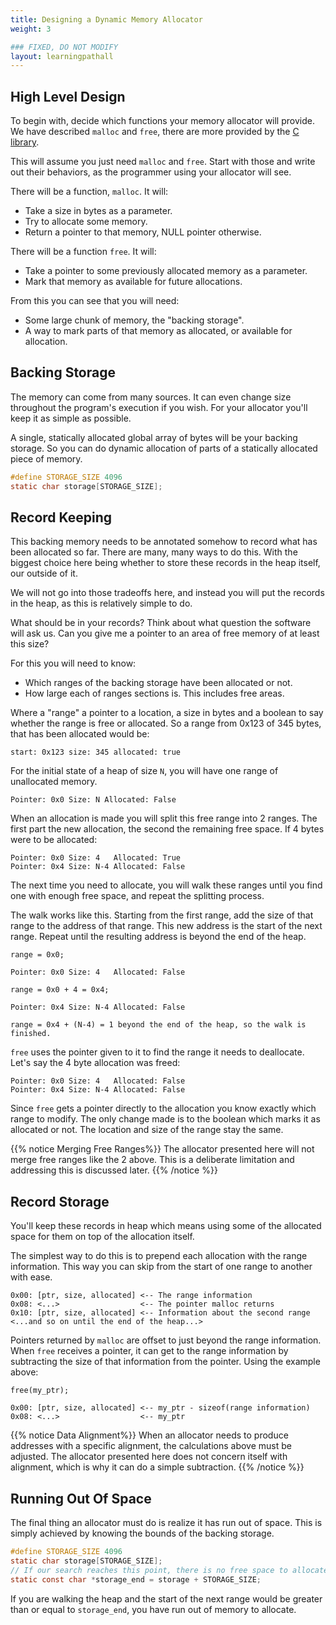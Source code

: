 ```yaml
---
title: Designing a Dynamic Memory Allocator
weight: 3

### FIXED, DO NOT MODIFY
layout: learningpathall
---
```


## High Level Design

To begin with, decide which functions your memory allocator will provide. We
have described `malloc` and `free`, there are more provided by the
[C library](https://en.cppreference.com/w/c/memory).

This will assume you just need `malloc` and `free`. Start with those and write
out their behaviors, as the programmer using your allocator will see.

There will be a function, `malloc`. It will:
* Take a size in bytes as a parameter.
* Try to allocate some memory.
* Return a pointer to that memory, NULL pointer otherwise.

There will be a function `free`. It will:
* Take a pointer to some previously allocated memory as a parameter.
* Mark that memory as available for future allocations.

From this you can see that you will need:
* Some large chunk of memory, the "backing storage".
* A way to mark parts of that memory as allocated, or available for allocation.

## Backing Storage

The memory can come from many sources. It can even change size throughout the
program's execution if you wish. For your allocator you'll keep it as simple
as possible.

A single, statically allocated global array of bytes will be your backing
storage. So you can do dynamic allocation of parts of a statically allocated
piece of memory.

```C
#define STORAGE_SIZE 4096
static char storage[STORAGE_SIZE];
```

## Record Keeping

This backing memory needs to be annotated somehow to record what has been
allocated so far. There are many, many ways to do this. With the biggest choice
here being whether to store these records in the heap itself, our outside of it.

We will not go into those tradeoffs here, and instead you will put the records
in the heap, as this is relatively simple to do.

What should be in your records? Think about what question the software will ask
us. Can you give me a pointer to an area of free memory of at least this size?

For this you will need to know:
* Which ranges of the backing storage have been allocated or not.
* How large each of ranges sections is. This includes free areas.

Where a "range" a pointer to a location, a size in bytes and a boolean to say
whether the range is free or allocated. So a range from 0x123 of 345 bytes,
that has been allocated would be:

```text
start: 0x123 size: 345 allocated: true
```

For the initial state of a heap of size `N`, you will have one range of
unallocated memory.

```text
Pointer: 0x0 Size: N Allocated: False
```

When an allocation is made you will split this free range into 2 ranges. The
first part the new allocation, the second the remaining free space. If 4 bytes
were to be allocated:

```text
Pointer: 0x0 Size: 4   Allocated: True
Pointer: 0x4 Size: N-4 Allocated: False
```

The next time you need to allocate, you will walk these ranges until you find
one with enough free space, and repeat the splitting process.

The walk works like this. Starting from the first range, add the size of that
range to the address of that range. This new address is the start of the next
range. Repeat until the resulting address is beyond the end of the heap.

```text
range = 0x0;

Pointer: 0x0 Size: 4   Allocated: False

range = 0x0 + 4 = 0x4;

Pointer: 0x4 Size: N-4 Allocated: False

range = 0x4 + (N-4) = 1 beyond the end of the heap, so the walk is finished.
```

`free` uses the pointer given to it to find the range it needs to deallocate.
Let's say the 4 byte allocation was freed:

```text
Pointer: 0x0 Size: 4   Allocated: False
Pointer: 0x4 Size: N-4 Allocated: False
```

Since `free` gets a pointer directly to the allocation you know exactly which
range to modify. The only change made is to the boolean which marks it as
allocated or not. The location and size of the range stay the same.

{{% notice Merging Free Ranges%}}
The allocator presented here will not merge free ranges like the 2 above. This
is a deliberate limitation and addressing this is discussed later.
{{% /notice %}}

## Record Storage

You'll keep these records in heap which means using some of the allocated space
for them on top of the allocation itself.

The simplest way to do this is to prepend each allocation with the range
information. This way you can skip from the start of one range to another with
ease.

```text
0x00: [ptr, size, allocated] <-- The range information
0x08: <...>                  <-- The pointer malloc returns
0x10: [ptr, size, allocated] <-- Information about the second range
<...and so on until the end of the heap...>
```

Pointers returned by `malloc` are offset to just beyond the range information.
When `free` receives a pointer, it can get to the range information by
subtracting the size of that information from the pointer. Using the example
above:

```text
free(my_ptr);

0x00: [ptr, size, allocated] <-- my_ptr - sizeof(range information)
0x08: <...>                  <-- my_ptr
```

{{% notice Data Alignment%}}
When an allocator needs to produce addresses with a specific alignment, the
calculations above must be adjusted. The allocator presented here does not
concern itself with alignment, which is why it can do a simple subtraction.
{{% /notice %}}

## Running Out Of Space

The final thing an allocator must do is realize it has run out of space. This is
simply achieved by knowing the bounds of the backing storage.

```C
#define STORAGE_SIZE 4096
static char storage[STORAGE_SIZE];
// If our search reaches this point, there is no free space to allocate.
static const char *storage_end = storage + STORAGE_SIZE;
```

If you are walking the heap and the start of the next range would be greater
than or equal to `storage_end`, you have run out of memory to allocate.